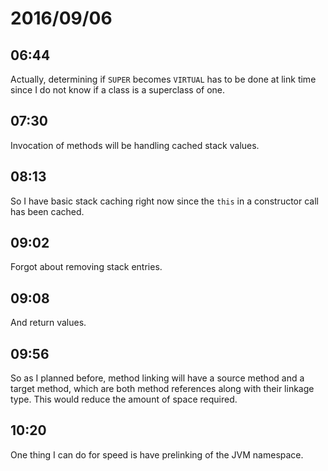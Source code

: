 # 2016/09/06

## 06:44

Actually, determining if `SUPER` becomes `VIRTUAL` has to be done at link time
since I do not know if a class is a superclass of one.

## 07:30

Invocation of methods will be handling cached stack values.

## 08:13

So I have basic stack caching right now since the `this` in a constructor call
has been cached.

## 09:02

Forgot about removing stack entries.

## 09:08

And return values.

## 09:56

So as I planned before, method linking will have a source method and a target
method, which are both method references along with their linkage type. This
would reduce the amount of space required.

## 10:20

One thing I can do for speed is have prelinking of the JVM namespace.

